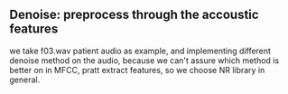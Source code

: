 ## Denoise: preprocess through the accoustic features
we take f03.wav patient audio as example, and implementing different denoise method on the audio, because we can't assure which method is better on in MFCC, pratt extract features, so we choose NR library in general.
